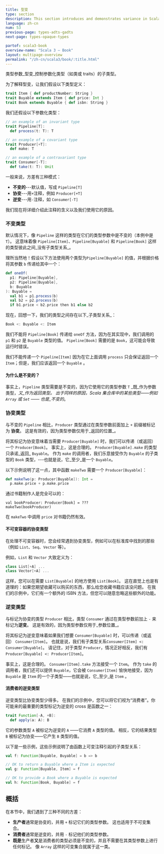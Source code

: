```yaml
---
title: 型变
type: section
description: This section introduces and demonstrates variance in Scala 3.
language: zh-cn
num: 53
previous-page: types-adts-gadts
next-page: types-opaque-types

partof: scala3-book
overview-name: "Scala 3 — Book"
layout: multipage-overview
permalink: "/zh-cn/scala3/book/:title.html"
---
```



类型参数_型变_控制参数化类型（如类或 traits）的子类型。

为了解释型变，让我们假设以下类型定义：

```scala
trait Item { def productNumber: String }
trait Buyable extends Item { def price: Int }
trait Book extends Buyable { def isbn: String }
```

我们还假设以下参数化类型：

```scala
// an example of an invariant type
trait Pipeline[T]:
  def process(t: T): T

// an example of a covariant type
trait Producer[+T]:
  def make: T

// an example of a contravariant type
trait Consumer[-T]:
  def take(t: T): Unit
```

一般来说，方差有三种模式：

- **不变的**---默认值，写成 `Pipeline[T]`
- **协变**---用`+`注释，例如 `Producer[+T]`
- **逆变**---用`-`注释，如 `Consumer[-T]`

我们现在将详细介绍此注释的含义以及我们使用它的原因。

### 不变类型

默认情况下，像 `Pipeline` 这样的类型在它们的类型参数中是不变的（本例中是 `T`）。
这意味着像 `Pipeline[Item]`、`Pipeline[Buyable]` 和 `Pipeline[Book]` 这样的类型彼此之间_没有子类型关系_。

理所当然地！假设以下方法使用两个类型为`Pipeline[Buyable]` 的值，并根据价格将其参数 `b` 传递给其中一个：

```scala
def oneOf(
  p1: Pipeline[Buyable],
  p2: Pipeline[Buyable],
  b: Buyable
): Buyable =
  val b1 = p1.process(b)
  val b2 = p2.process(b)
  if b1.price < b2.price then b1 else b2
```

现在，回想一下，我们的类型之间存在以下_子类型关系_：

```scala
Book <: Buyable <: Item
```

我们不能将 `Pipeline[Book]` 传递给 `oneOf` 方法，因为在其实现中，我们调用的 `p1` 和 `p2` 是 `Buyable` 类型的值。
`Pipeline[Book]` 需要的是 `Book`，这可能会导致运行时错误。

我们不能传递一个 `Pipeline[Item]` 因为在它上面调用 `process` 只会保证返回一个 `Item`；但是，我们应该返回一个 `Buyable` 。

#### 为什么是不变的？

事实上，`Pipeline` 类型需要是不变的，因为它使用它的类型参数 `T` _既_作为参数类型，_又_作为返回类型。
出于同样的原因，Scala 集合库中的某些类型——例如 `Array` 或 `Set` —— 也是_不变的_。

### 协变类型

与不变的 `Pipeline` 相比，`Producer` 类型通过在类型参数前面加上 `+` 前缀被标记为 **协变**。
这是有效的，因为类型参数仅用于_返回的位置_。

将其标记为协变意味着当需要 `Producer[Buyable]` 时，我们可以传递（或返回）一个 `Producer[Book]`。
事实上，这是合理的。 `Producer[Buyable].make` 的类型只承诺_返回_ `Buyable`。
作为 `make` 的调用者，我们乐意接受作为 `Buyable` 的子类型的 `Book` 类型，---也就是说，它_至少_是一个 `Buyable`。

以下示例说明了这一点，其中函数 `makeTwo` 需要一个 `Producer[Buyable]`：

```scala
def makeTwo(p: Producer[Buyable]): Int =
  p.make.price + p.make.price
```

通过书籍制作人是完全可以的：

```
val bookProducer: Producer[Book] = ???
makeTwo(bookProducer)
```

在 `makeTwo` 中调用 `price` 对书籍仍然有效。

#### 不可变容器的协变类型

在处理不可变容器时，您会经常遇到协变类型，例如可以在标准库中找到的那些（例如 `List`、`Seq`、`Vector` 等）。

例如，`List` 和 `Vector` 大致定义为：

```scala
class List[+A] ...
class Vector[+A] ...
```

这样，您可以在需要 `List[Buyable]` 的地方使用 `List[Book]`。
这在直觉上也是有道理的：如果您期望收藏可以购买的东西，那么给您收藏书籍应该没问题。
在我们的示例中，它们有一个额外的 ISBN 方法，但您可以随意忽略这些额外的功能。

### 逆变类型

与标记为协变的类型 `Producer` 相比，类型 `Consumer` 通过在类型参数前加上 `-` 来标记为**逆变**。
这是有效的，因为类型参数仅用于_参数位置_。

将其标记为逆变意味着如果我们想要 `Consumer[Buyable]` 时，可以传递（或返回） `Consumer[Item]`。
也就是说，我们有子类型关系`Consumer[Item] <: Consumer[Buyable]`。
请记住，对于类型 `Producer`，情况正好相反，我们有 `Producer[Buyable] <: Producer[Item]`。

事实上，这是合理的。 `Consumer[Item].take` 方法接受一个 `Item`。
作为 `take` 的调用者，我们还可以提供 `Buyable`，它会被 `Consumer[Item]` 愉快地接受，因为 `Buyable` 是 `Item` 的一个子类型——也就是说，它_至少_是 `Item` 。

#### 消费者的逆变类型

逆变类型比协变类型少得多。
在我们的示例中，您可以将它们视为“消费者”。你可能来的最重要的类型标记为逆变的 cross 是函数之一：

```scala
trait Function[-A, +B]:
  def apply(a: A): B
```

它的参数类型 `A` 被标记为逆变的 `A` ——它消费 `A` 类型的值。
相反，它的结果类型 `B` 被标记为协变——它产生 `B` 类型的值。

以下是一些示例，这些示例说明了由函数上可变注释引起的子类型关系：

```scala
val f: Function[Buyable, Buyable] = b => b

// OK to return a Buyable where a Item is expected
val g: Function[Buyable, Item] = f

// OK to provide a Book where a Buyable is expected
val h: Function[Book, Buyable] = f
```

## 概括

在本节中，我们遇到了三种不同的方差：

- **生产者**通常是协变的，并用 `+` 标记它们的类型参数。
  这也适用于不可变集合。
- **消费者**通常是逆变的，并用 `-` 标记他们的类型参数。
- **既是**生产者**又**是消费者的类型必须是不变的，并且不需要在其类型参数上进行任何标记。
  像 `Array` 这样的可变集合就属于这一类。
